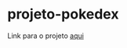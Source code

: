 # projeto-pokedex
Link para o projeto [aqui](https://leonardos1lva.github.io/projeto-listagem-pokemon/)
